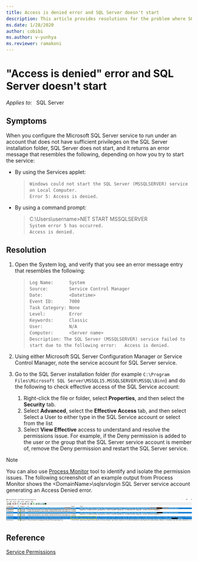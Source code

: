 ```yaml
---
title: Access is denied error and SQL Server doesn't start
description: This article provides resolutions for the problem where SQL Server fails to start  with Access is denied error.
ms.date: 1/28/2020
author: cobibi
ms.author: v-yunhya
ms.reviewer: ramakoni
---
```

# "Access is denied" error and SQL Server doesn't start

_Applies to:_ &nbsp; SQL Server

## Symptoms

When you configure the Microsoft SQL Server service to run under an account that does not have sufficient privileges on the SQL Server installation folder, SQL Server does not start, and it returns an error message that resembles the following, depending on how you try to start the service:

- By using the Services applet:
  
    > `Windows could not start the SQL Server (MSSQLSERVER) service on Local Computer.`  
    `Error 5: Access is denied.`

- By using a command prompt:

    > C:\Users\username>NET START MSSQLSERVER  
    `System error 5 has occurred.`  
    `Access is denied.`

## Resolution

1. Open the System log, and verify that you see an error message entry that resembles the following:

    > `Log Name:      System`  
    `Source:        Service Control Manager`  
    `Date:          <Datetime>`  
    `Event ID:      7000`  
    `Task Category: None`  
    `Level:         Error`  
    `Keywords:      Classic`  
    `User:          N/A`  
    `Computer:      <Server name>`  
    `Description:
    The SQL Server (MSSQLSERVER) service failed to start due to the following error:  
    Access is denied.`

2. Using either Microsoft SQL Server Configuration Manager or Service Control Manager, note the service account for SQL Server service.
3. Go to the SQL Server installation folder (for example `C:\Program Files\Microsoft SQL Server\MSSQL15.MSSQLSERVER\MSSQL\Binn`) and do the following to check effective access of the SQL Service account:
    1. Right-click the file or folder, select **Properties**, and then select the **Security** tab.
    1. Select **Advanced**, select the **Effective Access** tab, and then select Select a User to either type in the SQL Service account or select from the list
    1. Select **View Effective** access to understand and resolve the permissions issue. For example, if the Deny permission is added to the user or the group that the SQL Server service account is member of, remove the Deny permission and restart the SQL Server service.

> [!NOTE]
> You can also use [Process Monitor](/sysinternals/downloads/procmon) tool to identify and isolate the permission issues. The following screenshot of an example output from Process Monitor shows the \<DomainName>\sqlsrvlogin SQL Server service account generating an Access Denied error.

![Process Monitor](./media/event-id-7000-access-denied/process-monitor.jpg)

## Reference

[Service Permissions](/sql/database-engine/configure-windows/configure-windows-service-accounts-and-permissions#Serv_Perm)
